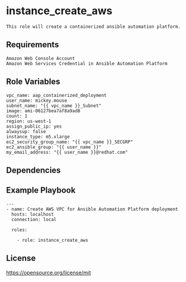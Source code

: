 instance_create_aws
=========
```
This role will create a containerized ansible automation platform.
```
Requirements
------------
```
Amazon Web Console Account
Amazon Web Services Credential in Ansible Automation Platform
```
Role Variables
--------------
```
vpc_name: aap_containerized_deployment
user_name: mickey.mouse
subnet_name: "{{ vpc_name }}_Subnet"
image: ami-06127bea7af8a9ad8
count: 1
region: us-west-1
assign_public_ip: yes
alwaysup: false
instance_type: m5.xlarge
ec2_security_group_name: "{{ vpc_name }}_SECGRP"
ec2_ansible_group: "{{ user_name }}"
my_email_address: "{{ user_name }}@redhat.com"
```
Dependencies
------------

Example Playbook
----------------
```
---
- name: Create AWS VPC for Ansible Automation Platform deployment
  hosts: localhost
  connection: local

  roles:

    - role: instance_create_aws
```
License
-------

https://opensource.org/license/mit
